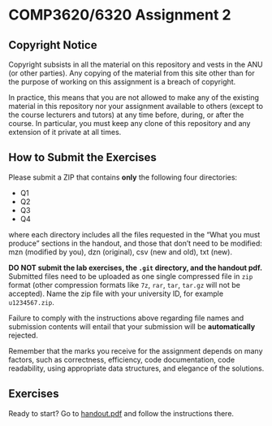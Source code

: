 # COMP3620/6320 Assignment 2

## Copyright Notice

Copyright subsists in all the material on this repository and vests in the ANU
(or other parties). Any copying of the material from this site other than for
the purpose of working on this assignment is a breach of copyright.

In practice, this means that you are not allowed to make any of the existing
material in this repository nor your assignment available to others (except to
the course lecturers and tutors) at any time before, during, or after the
course. In particular, you must keep any clone of this repository and any
extension of it private at all times.

## How to Submit the Exercises

Please submit a ZIP that contains **only** the following four directories:

* Q1
* Q2
* Q3
* Q4

where each directory includes all the files requested in the “What you must
produce” sections in the handout, and those that don’t need to be modified: mzn
(modified by you), dzn (original), csv (new and old), txt (new).

**DO NOT submit the lab exercises, the `.git` directory, and the handout pdf.**
Submitted files need to be uploaded as one single compressed file in `zip`
format (other compression formats like `7z`, `rar`, `tar`,  `tar.gz` will not
be accepted). Name the zip file with your university ID, for example
`u1234567.zip`.

Failure to comply with the instructions above regarding file names and
submission contents will entail that your submission will be **automatically**
rejected.

Remember that the marks you receive for the assignment depends on many factors,
such as correctness, efficiency, code documentation, code readability, using
appropriate data structures, and elegance of the solutions.

## Exercises

Ready to start? Go to [handout.pdf](handout.pdf) and follow the instructions
there.
